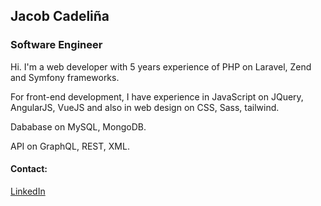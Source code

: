## Jacob Cadeliña

### Software Engineer 

Hi. I'm a web developer with 5 years experience of PHP on Laravel, Zend and Symfony frameworks.

For front-end development, I have experience in JavaScript on JQuery, AngularJS, VueJS and also in web design on CSS, Sass, tailwind.

Dababase on MySQL, MongoDB.

API on GraphQL, REST, XML. 

#### Contact:
[LinkedIn](https://www.linkedin.com/in/jaccadz/)
